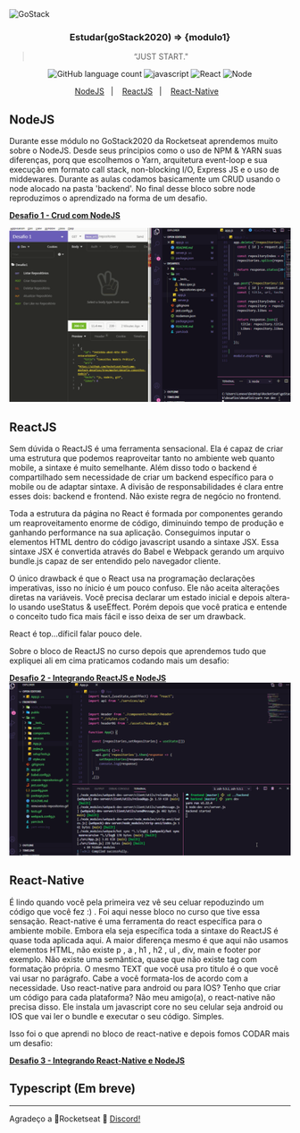 <img alt="GoStack" src="https://storage.googleapis.com/golden-wind/bootcamp-gostack/header-desafios.png" />

<h3 align="center">
  Estudar(goStack2020) => {modulo1}
</h3>

<blockquote align="center">“JUST START."</blockquote>

<p align="center">
  <img alt="GitHub language count" src="https://img.shields.io/github/languages/count/NewZaqueu/bootCamp-Challenge1-nodeJS?color=%252304D361">

  <img alt= "javascript" src="https://img.shields.io/github/languages/top/NewZaqueu/bootCamp-Challenge1-nodeJS?color=%25252304D361">

  <img alt="React" src="https://img.shields.io/npm/v/react?color=%25252304D361&label=react">

  <img alt="Node" src="https://img.shields.io/npm/v/react?color=%25252304D361&label=node">

</p>

<p align="center">
  <a href="#nodejs">NodeJS</a>&nbsp;&nbsp;&nbsp;|&nbsp;&nbsp;&nbsp;
  <a href="#reactjs">ReactJS</a>&nbsp;&nbsp;&nbsp;|&nbsp;&nbsp;&nbsp;
  <a href="#react-native">React-Native</a>&nbsp;&nbsp;&nbsp;
</p>

## NodeJS

Durante esse módulo no GoStack2020 da Rocketseat aprendemos muito sobre o NodeJS. Desde seus príncipios como o uso de NPM & YARN suas diferenças, porq que escolhemos o Yarn, arquitetura event-loop e sua execução em formato call stack, non-blocking I/O, Express JS e o uso de middewares. Durante as aulas codamos basicamente um CRUD usando o node alocado na pasta 'backend'. No final desse bloco sobre node reproduzimos o aprendizado na forma de um desafio.


**[Desafio 1 - Crud com NodeJS](https://github.com/NewZaqueu/bootCamp-Challenge1-nodeJS)**

![](https://github.com/NewZaqueu/bootCamp-Challenge1-nodeJS/raw/master/criar-e-listar.gif)


## ReactJS

Sem dúvida o ReactJS é uma ferramenta sensacional. Ela é capaz de criar uma estrutura que podemos reaproveitar tanto no ambiente web quanto mobile, a sintaxe é muito semelhante. Além disso todo o backend é compartilhado sem necessidade de criar um backend específico para o mobile ou de adaptar sintaxe. A divisão de responsabilidades é clara entre esses dois: backend e frontend. Não existe regra de negócio no frontend.

Toda a estrutura da página no React é formada por componentes gerando um reaproveitamento enorme de código, diminuindo tempo de produção e ganhando performance na sua aplicação. Conseguimos inputar o elementos HTML dentro do código javascript usando a sintaxe JSX. Essa sintaxe JSX é convertida através do Babel e Webpack gerando um arquivo bundle.js capaz de ser entendido pelo navegador cliente.

O único drawback é que o React usa na programação declarações imperativas, isso no ínicio é um pouco confuso. Ele não aceita alterações diretas na variáveis. Você precisa declarar um estado inicial e depois altera-lo usando useStatus & useEffect. Porém depois que você pratica e entende o conceito tudo fica mais fácil e isso deixa de ser um drawback. 

React é top...díficil falar pouco dele.

Sobre o bloco de ReactJS no curso depois que aprendemos tudo que expliquei ali em cima praticamos codando mais um desafio:


**[Desafio 2 - Integrando ReactJS e NodeJS](https://github.com/NewZaqueu/bootCamp-Challenge2-reactJS)**
![](https://github.com/NewZaqueu/bootCamp-Challenge2-reactJS/raw/master/frontend/GIFs/removendo-repositorios.gif)

## React-Native

É lindo quando você pela primeira vez vê seu celuar repoduzindo um código que você fez :) . Foi aqui nesse bloco no curso que tive essa sensação. React-native é uma ferramenta do react específica para o ambiente mobile. Embora ela seja específica toda a sintaxe do ReactJS é quase toda aplicada aqui. A maior diferença mesmo é que aqui não usamos elementos HTML, não existe p , a , h1 , h2 , ul , div, main e footer por exemplo. Não existe uma semântica, quase que não existe tag com formatação própria. O mesmo TEXT que você usa pro título é o que você vai usar no parágrafo. Cabe a você formata-los de acordo com a necessidade.
Uso react-native para android ou para IOS? Tenho que criar um código para cada plataforma? Não meu amigo(a), o react-native não precisa disso. Ele instala um javascript core no seu celular seja android ou IOS que vai ler o bundle e executar o seu código. Simples.

Isso foi o que aprendi no bloco de react-native e depois fomos CODAR mais um desafio:

**[Desafio 3 - Integrando React-Native e NodeJS](https://github.com/NewZaqueu/bootCamp-Challenge3-react-native)**
![]()


## Typescript (Em breve)
<hr>


Agradeço a 💜Rocketseat :wave: [Discord!](https://discordapp.com/invite/gCRAFhc)
